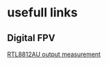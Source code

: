 # usefull links

[](https://github.com/mrsaeeddev/free-ai-resources)

## Digital FPV

[RTL8812AU output measurement](https://github.com/nonsaya/hardware/blob/master/spectram/POWER.md)

